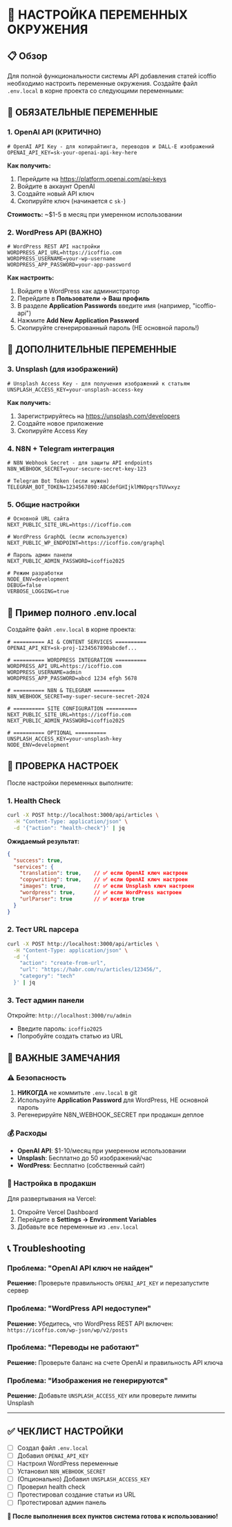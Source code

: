 # 🔑 НАСТРОЙКА ПЕРЕМЕННЫХ ОКРУЖЕНИЯ

## 📋 Обзор

Для полной функциональности системы API добавления статей icoffio необходимо настроить переменные окружения. Создайте файл `.env.local` в корне проекта со следующими переменными:

## 🚀 ОБЯЗАТЕЛЬНЫЕ ПЕРЕМЕННЫЕ

### 1. OpenAI API (КРИТИЧНО)

```env
# OpenAI API Key - для копирайтинга, переводов и DALL-E изображений
OPENAI_API_KEY=sk-your-openai-api-key-here
```

**Как получить:**
1. Перейдите на https://platform.openai.com/api-keys
2. Войдите в аккаунт OpenAI
3. Создайте новый API ключ
4. Скопируйте ключ (начинается с `sk-`)

**Стоимость:** ~$1-5 в месяц при умеренном использовании

### 2. WordPress API (ВАЖНО)

```env
# WordPress REST API настройки
WORDPRESS_API_URL=https://icoffio.com
WORDPRESS_USERNAME=your-wp-username
WORDPRESS_APP_PASSWORD=your-app-password
```

**Как настроить:**
1. Войдите в WordPress как администратор
2. Перейдите в **Пользователи → Ваш профиль**
3. В разделе **Application Passwords** введите имя (например, "icoffio-api")
4. Нажмите **Add New Application Password**
5. Скопируйте сгенерированный пароль (НЕ основной пароль!)

## 🎨 ДОПОЛНИТЕЛЬНЫЕ ПЕРЕМЕННЫЕ

### 3. Unsplash (для изображений)

```env
# Unsplash Access Key - для получения изображений к статьям
UNSPLASH_ACCESS_KEY=your-unsplash-access-key
```

**Как получить:**
1. Зарегистрируйтесь на https://unsplash.com/developers
2. Создайте новое приложение
3. Скопируйте Access Key

### 4. N8N + Telegram интеграция

```env
# N8N Webhook Secret - для защиты API endpoints
N8N_WEBHOOK_SECRET=your-secure-secret-key-123

# Telegram Bot Token (если нужен)
TELEGRAM_BOT_TOKEN=1234567890:ABCdefGHIjklMNOpqrsTUVwxyz
```

### 5. Общие настройки

```env
# Основной URL сайта
NEXT_PUBLIC_SITE_URL=https://icoffio.com

# WordPress GraphQL (если используется)
NEXT_PUBLIC_WP_ENDPOINT=https://icoffio.com/graphql

# Пароль админ панели
NEXT_PUBLIC_ADMIN_PASSWORD=icoffio2025

# Режим разработки
NODE_ENV=development
DEBUG=false
VERBOSE_LOGGING=true
```

## 📁 Пример полного .env.local

Создайте файл `.env.local` в корне проекта:

```env
# ========== AI & CONTENT SERVICES ==========
OPENAI_API_KEY=sk-proj-1234567890abcdef...

# ========== WORDPRESS INTEGRATION ==========
WORDPRESS_API_URL=https://icoffio.com
WORDPRESS_USERNAME=admin
WORDPRESS_APP_PASSWORD=abcd 1234 efgh 5678

# ========== N8N & TELEGRAM ==========
N8N_WEBHOOK_SECRET=my-super-secure-secret-2024

# ========== SITE CONFIGURATION ==========
NEXT_PUBLIC_SITE_URL=https://icoffio.com
NEXT_PUBLIC_ADMIN_PASSWORD=icoffio2025

# ========== OPTIONAL ==========
UNSPLASH_ACCESS_KEY=your-unsplash-key
NODE_ENV=development
```

## 🧪 ПРОВЕРКА НАСТРОЕК

После настройки переменных выполните:

### 1. Health Check

```bash
curl -X POST http://localhost:3000/api/articles \
  -H "Content-Type: application/json" \
  -d '{"action": "health-check"}' | jq
```

**Ожидаемый результат:**
```json
{
  "success": true,
  "services": {
    "translation": true,    // ✅ если OpenAI ключ настроен
    "copywriting": true,    // ✅ если OpenAI ключ настроен  
    "images": true,         // ✅ если Unsplash ключ настроен
    "wordpress": true,      // ✅ если WordPress настроен
    "urlParser": true       // ✅ всегда true
  }
}
```

### 2. Тест URL парсера

```bash
curl -X POST http://localhost:3000/api/articles \
  -H "Content-Type: application/json" \
  -d '{
    "action": "create-from-url",
    "url": "https://habr.com/ru/articles/123456/",
    "category": "tech"
  }' | jq
```

### 3. Тест админ панели

Откройте: `http://localhost:3000/ru/admin`
- Введите пароль: `icoffio2025`
- Попробуйте создать статью из URL

## 🚨 ВАЖНЫЕ ЗАМЕЧАНИЯ

### ⚠️ Безопасность

1. **НИКОГДА** не коммитьте `.env.local` в git
2. Используйте **Application Password** для WordPress, НЕ основной пароль
3. Регенерируйте N8N_WEBHOOK_SECRET при продакшн деплое

### 💰 Расходы

- **OpenAI API**: $1-10/месяц при умеренном использовании
- **Unsplash**: Бесплатно до 50 изображений/час
- **WordPress**: Бесплатно (собственный сайт)

### 🔧 Настройка в продакшн

Для развертывания на Vercel:
1. Откройте Vercel Dashboard
2. Перейдите в **Settings → Environment Variables**
3. Добавьте все переменные из `.env.local`

## 📞 Troubleshooting

### Проблема: "OpenAI API ключ не найден"
**Решение:** Проверьте правильность `OPENAI_API_KEY` и перезапустите сервер

### Проблема: "WordPress API недоступен"
**Решение:** Убедитесь, что WordPress REST API включен: `https://icoffio.com/wp-json/wp/v2/posts`

### Проблема: "Переводы не работают"
**Решение:** Проверьте баланс на счете OpenAI и правильность API ключа

### Проблема: "Изображения не генерируются"
**Решение:** Добавьте `UNSPLASH_ACCESS_KEY` или проверьте лимиты Unsplash

---

## ✅ ЧЕКЛИСТ НАСТРОЙКИ

- [ ] Создал файл `.env.local`
- [ ] Добавил `OPENAI_API_KEY`
- [ ] Настроил WordPress переменные
- [ ] Установил `N8N_WEBHOOK_SECRET`
- [ ] (Опционально) Добавил `UNSPLASH_ACCESS_KEY`
- [ ] Проверил health check
- [ ] Протестировал создание статьи из URL
- [ ] Протестировал админ панель

**🎉 После выполнения всех пунктов система готова к использованию!**












